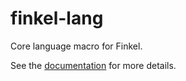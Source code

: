 # finkel-lang

Core language macro for Finkel.

See the [documentation][doc] for more details.

[doc]: https://finkel.readthedocs.io/en/latest/
